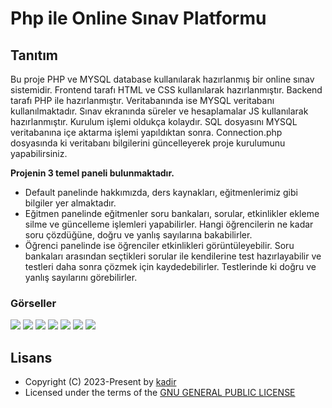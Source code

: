 <h1 align= left><b>Php ile Online Sınav Platformu</b></h1>

## <a name="features">Tanıtım</a>

Bu proje PHP ve MYSQL database kullanılarak hazırlanmış bir online sınav sistemidir. 
Frontend tarafı HTML ve CSS kullanılarak hazırlanmıştır. Backend tarafı PHP ile hazırlanmıştır. 
Veritabanında ise MYSQL veritabanı kullanılmaktadır. Sınav ekranında süreler ve hesaplamalar JS kullanılarak hazırlanmıştır. 
Kurulum işlemi oldukça kolaydır. SQL dosyasını MYSQL veritabanına içe aktarma işlemi yapıldıktan sonra. Connection.php dosyasında ki veritabanı bilgilerini güncelleyerek proje kurulumunu yapabilirsiniz.

<b>Projenin 3 temel paneli bulunmaktadır.</b>  
- Default panelinde hakkımızda, ders kaynakları, eğitmenlerimiz gibi bilgiler yer almaktadır.
- Eğitmen panelinde eğitmenler soru bankaları, sorular, etkinlikler ekleme silme ve güncelleme işlemleri yapabilirler. Hangi öğrencilerin ne kadar soru çözdüğüne, doğru ve yanlış sayılarına bakabilirler.
- Öğrenci panelinde ise öğrenciler etkinlikleri görüntüleyebilir. Soru bankaları arasından seçtikleri sorular ile kendilerine test hazırlayabilir ve testleri daha sonra çözmek için kaydedebilirler. Testlerinde ki doğru ve yanlış sayılarını görebilirler.

### <a name="images">Görseller</a>

<p align="left">
  <img src="https://telegra.ph/file/d7dcfc8c42d0f254d9be4.png">
  <img src="https://telegra.ph/file/eb38e037fb8364ccd29b3.png">
  <img src="https://telegra.ph/file/5e4038156353f99183281.png">
  <img src="https://telegra.ph/file/8f42f682bc7edcf4fcc21.png">
  <img src="https://telegra.ph/file/b3a5958ef9dec767bf68e.png">
  <img src="https://telegra.ph/file/eb86a398a679288c5e3b4.png">
  <img src="https://telegra.ph/file/a55fbab9171048bc05bf4.png">
</p>

## <a name="license">Lisans</a>

 - Copyright (C) 2023-Present by [kadir](github.com/kadirrbayar)️
 - Licensed under the terms of the [GNU GENERAL PUBLIC LICENSE](https://github.com/kadirrbayar/PHP-Education-Exam/blob/main/LICENSE)
